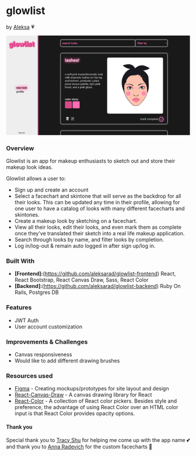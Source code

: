 # glowlist #
by [Aleksa](https://github.com/aleksarad) 💗

![app logo](src/images/glowlistfeed.png)

### Overview ###

Glowlist is an app for makeup enthusiasts to sketch out and store their makeup look ideas.

Glowlist allows a user to:
* Sign up and create an account
* Select a facechart and skintone that will serve as the backdrop for all their looks. This can be updated any time in their profile, allowing for one user to have a catalog of looks with many different facecharts and skintones.
* Create a makeup look by sketching on a facechart.
* View all their looks, edit their looks, and even mark them as complete once they've translated their sketch into a real life makeup application.
* Search through looks by name, and filter looks by completion.
* Log in/log-out & remain auto logged in after sign up/log in.


### Built With ###
* **[Frontend]:**(https://github.com/aleksarad/glowlist-frontend) React, React Bootstrap, React Canvas Draw, Sass, React Color
* **[Backend]:**(https://github.com/aleksarad/glowlist-backend) Ruby On Rails, Postgres DB

### Features ###
* JWT Auth
* User account customization

### Improvements & Challenges ###
* Canvas responsiveness
* Would like to add different drawing brushes

### Resources used ###
* [Figma](https://www.figma.com/) - Creating mockups/prototypes for site layout and design
* [React-Canvas-Draw](https://github.com/embiem/react-canvas-draw) - A canvas drawing library for React
* [React-Color](https://casesandberg.github.io/react-color/) - A collection of React color pickers. Besides style and preference, the advantage of using React Color over an HTML color input is that React Color provides opacity options.

#### Thank you ####
Special thank you to [Tracy Shu](https://www.linkedin.com/in/tracy-shu-07354b48/) for helping me come up with the app name 💕
and thank you to [Anna Radevich](https://anna-radevich.herokuapp.com/) for the custom facecharts 💓

